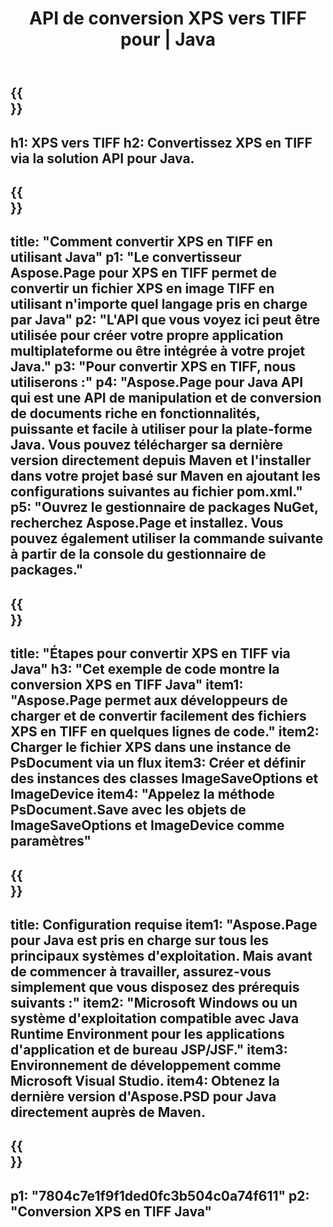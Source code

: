 ﻿---
translation: true
template: /_templates/_conversion-child-java.md
title: API de conversion XPS vers TIFF pour | Java
url: /java/conversion/xps-to-tiff/
description: Exemple de code de conversion Java pour le format XPS en fichier TIFF. Utilisez cet exemple de code pour convertir XPS en TIFF dans n'importe quelle application Java Web ou de bureau.
informat: XPS
outformat: TIFF
otherformats: EPS PS
---

{{<section banner>}}
---
h1: XPS vers TIFF
h2: Convertissez XPS en TIFF via la solution API pour Java.
---

{{<section overview>}}
---
title: "Comment convertir XPS en TIFF en utilisant Java"
p1: "Le convertisseur Aspose.Page pour XPS en TIFF permet de convertir un fichier XPS en image TIFF en utilisant n'importe quel langage pris en charge par Java"
p2: "L'API que vous voyez ici peut être utilisée pour créer votre propre application multiplateforme ou être intégrée à votre projet Java."
p3: "Pour convertir XPS en TIFF, nous utiliserons :"
p4: "Aspose.Page pour Java API qui est une API de manipulation et de conversion de documents riche en fonctionnalités, puissante et facile à utiliser pour la plate-forme Java. Vous pouvez télécharger sa dernière version directement depuis Maven et l'installer dans votre projet basé sur Maven en ajoutant les configurations suivantes au fichier pom.xml."
p5: "Ouvrez le gestionnaire de packages NuGet, recherchez Aspose.Page et installez. Vous pouvez également utiliser la commande suivante à partir de la console du gestionnaire de packages."
---

{{<section feature1>}}
---
title: "Étapes pour convertir XPS en TIFF via Java"
h3: "Cet exemple de code montre la conversion XPS en TIFF Java"
item1: "Aspose.Page permet aux développeurs de charger et de convertir facilement des fichiers XPS en TIFF en quelques lignes de code."
item2: Charger le fichier XPS dans une instance de PsDocument via un flux
item3: Créer et définir des instances des classes ImageSaveOptions et ImageDevice
item4: "Appelez la méthode PsDocument.Save avec les objets de ImageSaveOptions et ImageDevice comme paramètres"
---

{{<section feature2>}}
---
title: Configuration requise
item1: "Aspose.Page pour Java est pris en charge sur tous les principaux systèmes d'exploitation. Mais avant de commencer à travailler, assurez-vous simplement que vous disposez des prérequis suivants :"
item2: "Microsoft Windows ou un système d'exploitation compatible avec Java Runtime Environment pour les applications d'application et de bureau JSP/JSF."
item3: Environnement de développement comme Microsoft Visual Studio.
item4: Obtenez la dernière version d'Aspose.PSD pour Java directement auprès de Maven.
---

{{<section gist>}}
---
p1: "7804c7e1f9f1ded0fc3b504c0a74f611"
p2: "Conversion XPS en TIFF Java"
---
